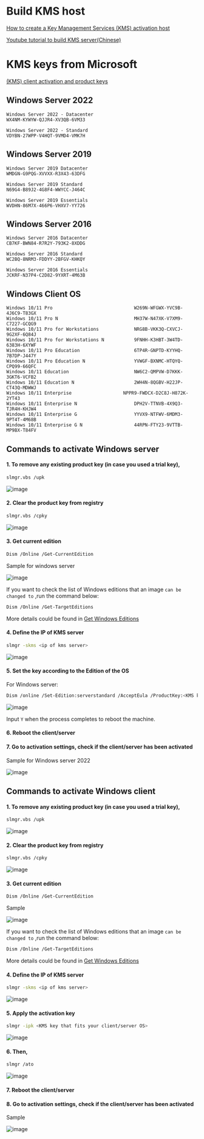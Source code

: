 # Build KMS host
[How to create a Key Management Services (KMS) activation host](https://learn.microsoft.com/en-us/windows-server/get-started/kms-create-host)

[Youtube tutorial to build KMS server(Chinese)](https://www.youtube.com/watch?v=L1YNqxhZBp0)

# KMS keys from Microsoft

[(KMS) client activation and product keys](https://learn.microsoft.com/en-us/windows-server/get-started/kms-client-activation-keys)


## Windows Server 2022
```
Windows Server 2022 - Datacenter
WX4NM-KYWYW-QJJR4-XV3QB-6VM33
```
```
Windows Server 2022 - Standard	
VDYBN-27WPP-V4HQT-9VMD4-VMK7H
```


## Windows Server 2019
```
Windows Server 2019 Datacenter
WMDGN-G9PQG-XVVXX-R3X43-63DFG
```
```
Windows Server 2019 Standard
N69G4-B89J2-4G8F4-WWYCC-J464C
```
```
Windows Server 2019 Essentials
WVDHN-86M7X-466P6-VHXV7-YY726
```


## Windows Server 2016
```
Windows Server 2016 Datacenter
CB7KF-BWN84-R7R2Y-793K2-8XDDG
```
```
Windows Server 2016 Standard
WC2BQ-8NRM3-FDDYY-2BFGV-KHKQY
```
```
Windows Server 2016 Essentials
JCKRF-N37P4-C2D82-9YXRT-4M63B
```

## Windows Client OS
```
Windows 10/11 Pro                              W269N-WFGWX-YVC9B-4J6C9-T83GX
Windows 10/11 Pro N                            MH37W-N47XK-V7XM9-C7227-GCQG9
Windows 10/11 Pro for Workstations             NRG8B-VKK3Q-CXVCJ-9G2XF-6Q84J
Windows 10/11 Pro for Workstations N	       9FNHH-K3HBT-3W4TD-6383H-6XYWF
Windows 10/11 Pro Education                    6TP4R-GNPTD-KYYHQ-7B7DP-J447Y
Windows 10/11 Pro Education N                  YVWGF-BXNMC-HTQYQ-CPQ99-66QFC
Windows 10/11 Education                        NW6C2-QMPVW-D7KKK-3GKT6-VCFB2
Windows 10/11 Education N                      2WH4N-8QGBV-H22JP-CT43Q-MDWWJ
Windows 10/11 Enterprise	               NPPR9-FWDCX-D2C8J-H872K-2YT43
Windows 10/11 Enterprise N                     DPH2V-TTNVB-4X9Q3-TJR4H-KHJW4
Windows 10/11 Enterprise G                     YYVX9-NTFWV-6MDM3-9PT4T-4M68B
Windows 10/11 Enterprise G N                   44RPN-FTY23-9VTTB-MP9BX-T84FV
```


## Commands to activate Windows server
#### 1. To remove any existing product key (in case you used a trial key),
```sh
slmgr.vbs /upk
```
![image](https://user-images.githubusercontent.com/96930989/211156590-1ae96886-697a-443b-9e45-394b5b105b6d.png)

#### 2. Clear the product key from registry
```sh
slmgr.vbs /cpky
```
![image](https://user-images.githubusercontent.com/96930989/211155694-b4d51e6b-66a1-456a-9937-48bff4104086.png)

#### 3. Get current edition
```sh
Dism /Online /Get-CurrentEdition
```

Sample for windows server

![image](https://user-images.githubusercontent.com/96930989/210148047-fddc4de4-0faf-462e-872c-1fbf7b47e5ce.png)

If you want to check the list of Windows editions that an image `can be changed to` ,run the command below:
```sh
Dism /Online /Get-TargetEditions
```

More details could be found in [Get Windows Editions](https://learn.microsoft.com/en-us/windows-hardware/manufacture/desktop/dism-windows-edition-servicing-command-line-options?view=windows-11#get-currentedition)

#### 4. Define the IP of KMS server
```sh
slmgr -skms <ip of kms server>
```
![image](https://user-images.githubusercontent.com/96930989/211155820-5e4cb75e-bb30-4942-9589-999418c11d2d.png)

#### 5. Set the key according to the Edition of the OS

For Windows server:
```sh
Dism /online /Set-Edition:serverstandard /AcceptEula /ProductKey:<KMS key that fits your client/server OS> 
```
![image](https://user-images.githubusercontent.com/96930989/211155975-ca5c1416-9fda-4e36-b8d3-5534e440385f.png)

Input `Y` when the process completes to reboot the machine.

#### 6. Reboot the client/server
#### 7. Go to activation settings, check if the client/server has been activated

Sample for Windows server 2022

![image](https://user-images.githubusercontent.com/96930989/211156234-6706cb20-9637-407b-85bc-84538e36a8f3.png)



## Commands to activate Windows client

#### 1. To remove any existing product key (in case you used a trial key),
```sh
slmgr.vbs /upk
```
![image](https://user-images.githubusercontent.com/96930989/211156590-1ae96886-697a-443b-9e45-394b5b105b6d.png)

#### 2. Clear the product key from registry
```sh
slmgr.vbs /cpky
```
![image](https://user-images.githubusercontent.com/96930989/211155694-b4d51e6b-66a1-456a-9937-48bff4104086.png)

#### 3. Get current edition
```sh
Dism /Online /Get-CurrentEdition
```

Sample

![image](https://user-images.githubusercontent.com/96930989/211156625-06efea65-c550-4360-9d61-d17ceb1fb5c2.png)

    
If you want to check the list of Windows editions that an image `can be changed to` ,run the command below:
```sh
Dism /Online /Get-TargetEditions
```

More details could be found in [Get Windows Editions](https://learn.microsoft.com/en-us/windows-hardware/manufacture/desktop/dism-windows-edition-servicing-command-line-options?view=windows-11#get-currentedition)


#### 4. Define the IP of KMS server
```sh
slmgr -skms <ip of kms server>
```
![image](https://user-images.githubusercontent.com/96930989/211155820-5e4cb75e-bb30-4942-9589-999418c11d2d.png)

#### 5. Apply the activation key
```sh
slmgr -ipk <KMS key that fits your client/server OS>
```
![image](https://user-images.githubusercontent.com/96930989/211156865-e1e1baed-0e2b-4e82-84cc-cca645fb3bd0.png)


#### 6. Then,
```sh
slmgr /ato
```
![image](https://user-images.githubusercontent.com/96930989/211157009-95e99508-a975-4046-a338-3230c7d8801b.png)

#### 7. Reboot the client/server
#### 8. Go to activation settings, check if the client/server has been activated

Sample

![image](https://user-images.githubusercontent.com/96930989/211156678-dae43318-f7dc-45ea-9077-3ab8fdfaa02c.png)

